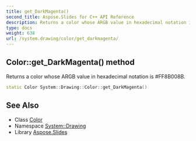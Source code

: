 ```yaml
---
title: get_DarkMagenta()
second_title: Aspose.Slides for C++ API Reference
description: Returns a color whose ARGB value in hexadecimal notation is #FF8B008B.
type: docs
weight: 638
url: /system.drawing/color/get_darkmagenta/
---
```

## Color::get_DarkMagenta() method


Returns a color whose ARGB value in hexadecimal notation is #FF8B008B.

```cpp
static Color System::Drawing::Color::get_DarkMagenta()
```

## See Also

* Class [Color](../)
* Namespace [System::Drawing](../../)
* Library [Aspose.Slides](../../../)